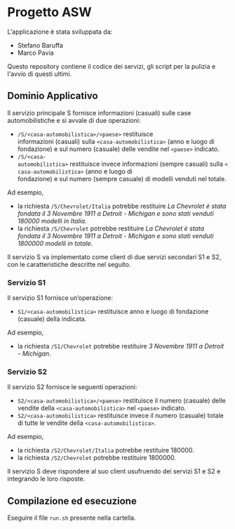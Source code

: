 # Progetto ASW

L'applicazione è stata sviluppata da:

* Stefano Baruffa
* Marco Pavia

Questo repository contiene il codice dei servizi, gli script per la pulizia e l'avvio di questi ultimi.

## Dominio Applicativo

Il servizio principale S fornisce informazioni (casuali) sulle case automobilistiche e si avvale di due operazioni:

* `/S/<casa-automobilistica>/<paese>` restituisce informazioni (casuali) sulla `<casa-automobilistica>` (anno e luogo di fondazione) e sul numero (casuale) delle vendite nel `<paese>` indicato. 
* `/S/<casa-automobilistica>` restituisce invece informazioni (sempre casuali) sulla `<casa-automobilistica>` (anno e luogo di fondazione) e sul numero (sempre casuale) di modelli venduti nel totale.

Ad esempio,

* la richiesta `/S/Chevrolet/Italia` potrebbe restituire _La Chevrolet è stata fondata il 3 Novembre 1911 a Detroit - Michigan e sono stati venduti 180000 modelli in Italia_.
* la richiesta `/S/Chevrolet` potrebbe restituire _La Chevrolet è stata fondata il 3 Novembre 1911 a Detroit - Michigan e sono stati venduti 1800000 modelli in totale_.

Il servizio S va implementato come client di due servizi secondari S1 e S2, con le caratteristiche descritte nel seguito.

### Servizio S1

Il servizio S1 fornisce un’operazione:

* `S1/<casa-automobilistica>` restituisce anno e luogo di fondazione (casuale) della <casa-automobilistica> indicata.

Ad esempio,

*  la richiesta `/S1/Chevrolet` potrebbe restituire _3 Novembre 1911 a Detroit - Michigan_.

### Servizio S2

Il servizio S2 fornisce le seguenti operazioni:

* `S2/<casa-automobilistica>/<paese>` restituisce il numero (casuale) delle vendite della `<casa-automobilistica>` nel `<paese>` indicato.
* `S2/<casa-automobilistica>` restituisce invece il numero (casuale) totale di tutte le vendite della `<casa-automobilistica>`.

Ad esempio,

* la richiesta `/S2/Chevrolet/Italia` potrebbe restituire 180000.
* la richiesta `/S2/Chevrolet` potrebbe restituire 1800000.

Il servizio S deve rispondere al suo client usufruendo dei servizi S1 e S2 e integrando le loro risposte.

## Compilazione ed esecuzione

Eseguire il file `run.sh` presente nella cartella.
